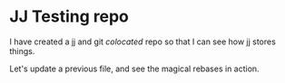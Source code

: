 # JJ Testing repo

I have created a jj and git _colocated_ repo so that I can see how jj stores things.

Let's update a previous file, and see the magical rebases in action.